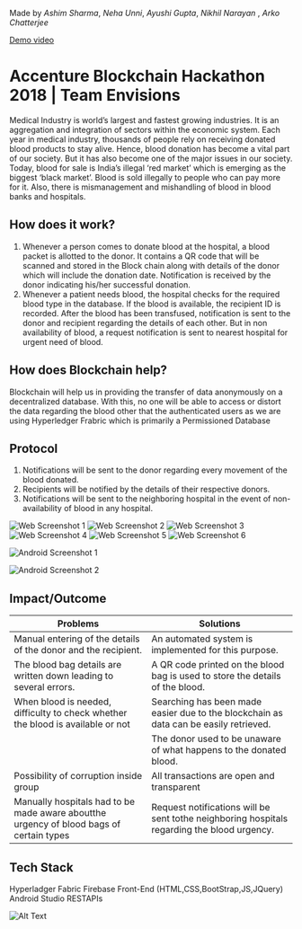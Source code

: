 Made by _Ashim Sharma_, _Neha Unni_, _Ayushi Gupta_, _Nikhil Narayan_ , _Arko Chatterjee_

[Demo video](https://www.youtube.com/watch?v=YnKUQUzhpls&feature=youtu.be)<br>

# Accenture Blockchain Hackathon 2018 | Team Envisions

Medical Industry is world’s largest and fastest growing industries. It is an aggregation and integration of
sectors within the economic system. Each year in medical industry, thousands of people rely on
receiving donated blood products to stay alive. Hence, blood donation has become a vital part of our
society. But it has also become one of the major issues in our society. Today, blood for sale is India’s
illegal ‘red market’ which is emerging as the biggest ‘black market’. Blood is sold illegally to people who
can pay more for it. Also, there is mismanagement and mishandling of blood in blood banks and
hospitals.

## How does it work?
1. Whenever a person comes to donate blood at the hospital, a blood packet is allotted to the
donor. It contains a QR code that will be scanned and stored in the Block chain along with
details of the donor which will include the donation date. Notification is received by the donor
indicating his/her successful donation.
2. Whenever a patient needs blood, the hospital checks for the required blood type in the
database. If the blood is available, the recipient ID is recorded. After the blood has been
transfused, notification is sent to the donor and recipient regarding the details of each other.
But in non availability of blood, a request notification is sent to nearest hospital for urgent need
of blood.

## How does Blockchain help?
Blockchain will help us in providing the transfer of data anonymously on a decentralized database. With
this, no one will be able to access or distort the data regarding the blood other that the authenticated
users as we are using Hyperledger Frabric which is primarily a Permissioned Database

## Protocol
1. Notifications will be sent to the donor regarding every movement of the blood donated.
2. Recipients will be notified by the details of their respective donors.
3. Notifications will be sent to the neighboring hospital in the event of non-availability of blood
in any hospital.

![Web Screenshot 1](https://github.com/arkochatterjee/BloodBully/blob/master/src/web1.jpeg)
![Web Screenshot 2](https://github.com/arkochatterjee/BloodBully/blob/master/src/web2.jpeg)
![Web Screenshot 3](https://github.com/arkochatterjee/BloodBully/blob/master/src/web3.jpeg)
![Web Screenshot 4](https://github.com/arkochatterjee/BloodBully/blob/master/src/web4.jpeg)
![Web Screenshot 5](https://github.com/arkochatterjee/BloodBully/blob/master/src/web5.jpeg)
![Web Screenshot 6](https://github.com/arkochatterjee/BloodBully/blob/master/src/web6.jpeg)




![Android Screenshot 1](https://github.com/arkochatterjee/BloodBully/blob/master/src/android1.jpeg)

![Android Screenshot 2](https://github.com/arkochatterjee/BloodBully/blob/master/src/android2.jpeg)


## Impact/Outcome

| Problems | Solutions |
| --- | --- |
| Manual entering of the details of the donor and the recipient.| An automated system is implemented for this purpose. |
| The blood bag details are written down leading to several errors. | A QR code printed on the blood bag is used to store the details of the blood. |
| When blood is needed, difficulty to check whether the blood is available or not | Searching has been made easier due to the blockchain as data can be easily retrieved.|
|  | The donor used to be unaware of what happens to the donated blood.|                                         | Notification makes the donor aware of what happens to the donated blood. |
| Possibility of corruption inside group | All transactions are open and transparent |
| Manually hospitals had to be made aware aboutthe urgency of blood bags of certain types | Request notifications will be sent tothe neighboring hospitals regarding the blood urgency.|


## Tech Stack
Hyperladger Fabric
Firebase
Front-End (HTML,CSS,BootStrap,JS,JQuery)
Android Studio
RESTAPIs

![Alt Text](https://github.com/arkochatterjee/BloodBully/blob/master/src/logo.jpeg)
